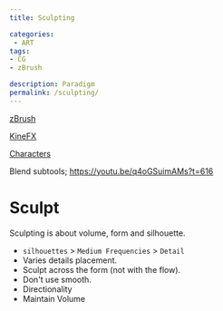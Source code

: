 ```yaml
---
title: Sculpting

categories:
 - ART
tags:
- CG
- zBrush

description: Paradigm
permalink: /sculpting/
---
```





[zBrush](/zbrush/)  

[KineFX](/kinefx/)

[Characters](/characters/)  

Blend subtools; https://youtu.be/q4oGSuimAMs?t=616  

# Sculpt
Sculpting is about volume, form and silhouette.  

   - `silhouettes` > `Medium Frequencies` > `Detail`      
   - Varies details placement.     
   - Sculpt across the form (not with the flow).    
   - Don't use smooth.       
   - Directionality  
   - Maintain Volume
